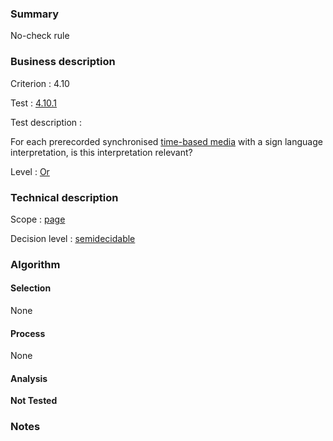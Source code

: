 ### Summary

No-check rule

### Business description

Criterion : 4.10

Test : [4.10.1](http://www.braillenet.org/accessibilite/referentiel-aw21-en/index.php#test-4-10-1)

Test description :

For each prerecorded synchronised [time-based
media](http://www.braillenet.org/accessibilite/referentiel-aw21-en/glossaire.php#mMediaTemp)
with a sign language interpretation, is this interpretation relevant?

Level : [Or](/en/category/rules-design/accessiweb-11/level/or)

### Technical description

Scope : [page](/en/category/rules-design/accessiweb-11/scope/page)

Decision level :
[semidecidable](/en/category/rules-design/accessiweb-11/decision-level/semidecidable)

### Algorithm

#### Selection

None

#### Process

None

#### Analysis

**Not Tested**

### Notes


